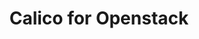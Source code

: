 ---
title: Calico for Openstack
show_read_time: false
show_toc: false
canonical_url: 'https://docs.projectcalico.org/v3.5/usage/openstack/index'
---